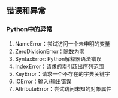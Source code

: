 ## 错误和异常

### Python中的异常

1. NameError：尝试访问一个未申明的变量
2. ZeroDivisionError：除数为零
3. SyntaxError: Python解释器语法错误
4. IndexError：请求的索引超出序列范围
5. KeyError：请求一个不存在的字典关键字
6. IOError：输入/输出错误
7. AttributeError：尝试访问未知的对象属性

